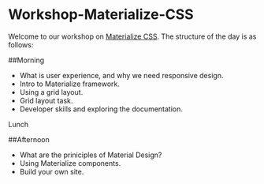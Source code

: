 # Workshop-Materialize-CSS

Welcome to our workshop on [Materialize CSS](http://materializecss.com/). The structure of the day is as follows:

##Morning
- What is user experience, and why we need responsive design.
- Intro to Materialize framework.
- Using a grid layout.
- Grid layout task.
- Developer skills and exploring the documentation.


Lunch

##Afternoon
- What are the priniciples of Material Design?
- Using Materialize components.
- Build your own site.
